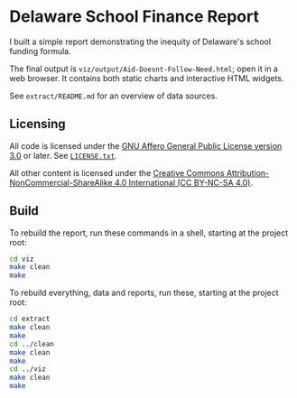 # Delaware School Finance Report

I built a simple report demonstrating the inequity of Delaware's school funding formula.

The final output is `viz/output/Aid-Doesnt-Follow-Need.html`; open it in a web browser. It contains both static charts and interactive HTML widgets.

See `extract/README.md` for an overview of data sources.

## Licensing

All code is licensed under the [GNU Affero General Public License version 3.0](https://www.gnu.org/licenses/agpl-3.0.html) or later. See [`LICENSE.txt`](LICENSE.txt).

All other content is licensed under the [Creative Commons Attribution-NonCommercial-ShareAlike 4.0 International (CC BY-NC-SA 4.0)](https://creativecommons.org/licenses/by-nc-sa/4.0/).

## Build

To rebuild the report, run these commands in a shell, starting at the project root:

```sh
cd viz
make clean
make
```

To rebuild everything, data and reports, run these, starting at the project root:

```sh
cd extract
make clean
make
cd ../clean
make clean
make
cd ../viz
make clean
make
```
